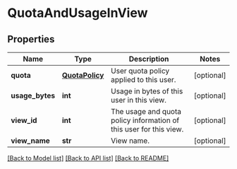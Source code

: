 # QuotaAndUsageInView

## Properties
Name | Type | Description | Notes
------------ | ------------- | ------------- | -------------
**quota** | [**QuotaPolicy**](QuotaPolicy.md) | User quota policy applied to this user. | [optional] 
**usage_bytes** | **int** | Usage in bytes of this user in this view. | [optional] 
**view_id** | **int** | The usage and quota policy information of this user for this view. | [optional] 
**view_name** | **str** | View name. | [optional] 

[[Back to Model list]](../README.md#documentation-for-models) [[Back to API list]](../README.md#documentation-for-api-endpoints) [[Back to README]](../README.md)


